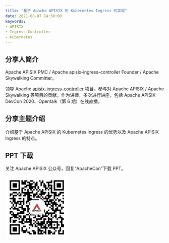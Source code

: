 ```yaml
---
title: "基于 Apache APISIX 的 Kubernetes Ingress 的实现"
date: 2021-08-07 14:50:00
keywords:
- APISIX
- Ingress Controller
- Kubernetes
---
```


## 分享人简介

Apache APISIX PMC / Apache apisix-ingress-controller Founder / Apache Skywalking Committer。

领导 Apache [apisix-ingress-controller](https://github.com/apache/apisix-ingress-controller) 项目。参与对 Apache APISIX / Apache Skywalking 等项目的贡献。作为讲师，多次进行讲座，包括 Apache APISIX DevCon 2020、Opentalk（第 6 期）在线直播。

## 分享主题介绍

介绍基于 Apache APISIX 的 Kubernetes Ingress 的优势以及 Apache APISIX Ingress 的特点。

## PPT 下载

关注 Apache APISIX 公众号，回复“ApacheCon”下载 PPT。

<img src="../static/img/blog_img/APISIX-wechat.png" alt="Apache APISIX WeChat" style="width: 200px;">
